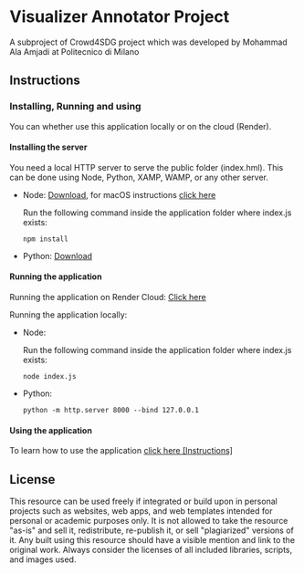 # Visualizer Annotator Project
A subproject of Crowd4SDG project which was developed by Mohammad Ala Amjadi at Politecnico di Milano

## Instructions

### Installing, Running and using

You can whether use this application locally or on the cloud (Render).

#### Installing the server

You need a local HTTP server to serve the public folder (index.hml). This can be done using Node, Python, XAMP, WAMP, or any other server.
- Node: [Download](https://nodejs.org/en/download/), for macOS instructions [click here](https://treehouse.github.io/installation-guides/mac/node-mac.html)

    Run the following command inside the application folder where index.js exists:
    ```
    npm install
    ```
- Python: [Download](https://www.python.org/downloads/)

#### Running the application

Running the application on Render Cloud: [Click here](https://crowd4sdg-visualizer-annotator.onrender.com)

Running the application locally:

- Node:

    Run the following command inside the application folder where index.js exists:
    ```
    node index.js
    ```
- Python:
    ```
    python -m http.server 8000 --bind 127.0.0.1
    ```

#### Using the application

To learn how to use the application <a class="nav-link text-center" href=".././instruction" target="_blank">click here [Instructions]</a>

## License
This resource can be used freely if integrated or build upon in personal projects such as websites, web apps, and web templates intended for personal or academic purposes only. It is not allowed to take the resource "as-is" and sell it, redistribute, re-publish it, or sell "plagiarized" versions of it. Any built using this resource should have a visible mention and link to the original work. Always consider the licenses of all included libraries, scripts, and images used.
